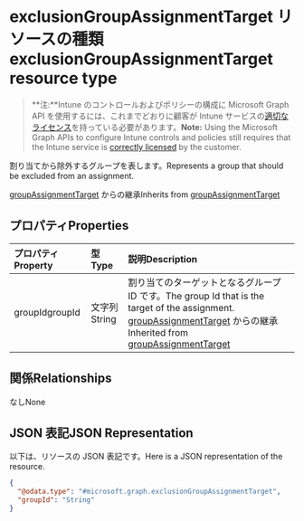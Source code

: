 # <a name="exclusiongroupassignmenttarget-resource-type"></a><span data-ttu-id="9b917-101">exclusionGroupAssignmentTarget リソースの種類</span><span class="sxs-lookup"><span data-stu-id="9b917-101">exclusionGroupAssignmentTarget resource type</span></span>

> <span data-ttu-id="9b917-102">**注:**Intune のコントロールおよびポリシーの構成に Microsoft Graph API を使用するには、これまでどおりに顧客が Intune サービスの[適切なライセンス](https://go.microsoft.com/fwlink/?linkid=839381)を持っている必要があります。</span><span class="sxs-lookup"><span data-stu-id="9b917-102">**Note:** Using the Microsoft Graph APIs to configure Intune controls and policies still requires that the Intune service is [correctly licensed](https://go.microsoft.com/fwlink/?linkid=839381) by the customer.</span></span>

<span data-ttu-id="9b917-103">割り当てから除外するグループを表します。</span><span class="sxs-lookup"><span data-stu-id="9b917-103">Represents a group that should be excluded from an assignment.</span></span>

<span data-ttu-id="9b917-104">[groupAssignmentTarget](../resources/intune_onboarding_groupassignmenttarget.md) からの継承</span><span class="sxs-lookup"><span data-stu-id="9b917-104">Inherits from [groupAssignmentTarget](../resources/intune_onboarding_groupassignmenttarget.md)</span></span>

## <a name="properties"></a><span data-ttu-id="9b917-105">プロパティ</span><span class="sxs-lookup"><span data-stu-id="9b917-105">Properties</span></span>
|<span data-ttu-id="9b917-106">プロパティ</span><span class="sxs-lookup"><span data-stu-id="9b917-106">Property</span></span>|<span data-ttu-id="9b917-107">型</span><span class="sxs-lookup"><span data-stu-id="9b917-107">Type</span></span>|<span data-ttu-id="9b917-108">説明</span><span class="sxs-lookup"><span data-stu-id="9b917-108">Description</span></span>|
|:---|:---|:---|
|<span data-ttu-id="9b917-109">groupId</span><span class="sxs-lookup"><span data-stu-id="9b917-109">groupId</span></span>|<span data-ttu-id="9b917-110">文字列</span><span class="sxs-lookup"><span data-stu-id="9b917-110">String</span></span>|<span data-ttu-id="9b917-111">割り当てのターゲットとなるグループ ID です。</span><span class="sxs-lookup"><span data-stu-id="9b917-111">The group Id that is the target of the assignment.</span></span> <span data-ttu-id="9b917-112">[groupAssignmentTarget](../resources/intune_onboarding_groupassignmenttarget.md) からの継承</span><span class="sxs-lookup"><span data-stu-id="9b917-112">Inherited from [groupAssignmentTarget](../resources/intune_onboarding_groupassignmenttarget.md)</span></span>|

## <a name="relationships"></a><span data-ttu-id="9b917-113">関係</span><span class="sxs-lookup"><span data-stu-id="9b917-113">Relationships</span></span>
<span data-ttu-id="9b917-114">なし</span><span class="sxs-lookup"><span data-stu-id="9b917-114">None</span></span>
## <a name="json-representation"></a><span data-ttu-id="9b917-115">JSON 表記</span><span class="sxs-lookup"><span data-stu-id="9b917-115">JSON Representation</span></span>
<span data-ttu-id="9b917-116">以下は、リソースの JSON 表記です。</span><span class="sxs-lookup"><span data-stu-id="9b917-116">Here is a JSON representation of the resource.</span></span>
<!-- {
  "blockType": "resource",
  "keyProperty": "id",
  "@odata.type": "microsoft.graph.exclusionGroupAssignmentTarget"
}
-->
``` json
{
  "@odata.type": "#microsoft.graph.exclusionGroupAssignmentTarget",
  "groupId": "String"
}
```



